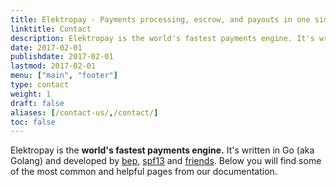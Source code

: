 ```yaml
---
title: Elektropay - Payments processing, escrow, and payouts in one simple API | Contact Us
linktitle: Contact
description: Elektropay is the world's fastest payments engine. It's written in Go (aka Golang) and developed by Everpay.
date: 2017-02-01
publishdate: 2017-02-01
lastmod: 2017-02-01
menu: ["main", "footer"]
type: contact
weight: 1
draft: false
aliases: [/contact-us/,/contact/]
toc: false
---
```

Elektropay is the **world's fastest payments engine.** It's written in Go (aka Golang) and developed by [bep](https://github.com/bep), [spf13](https://github.com/spf13) and [friends](https://github.com/gohugoio/hugo/graphs/contributors). Below you will find some of the most common and helpful pages from our documentation.


